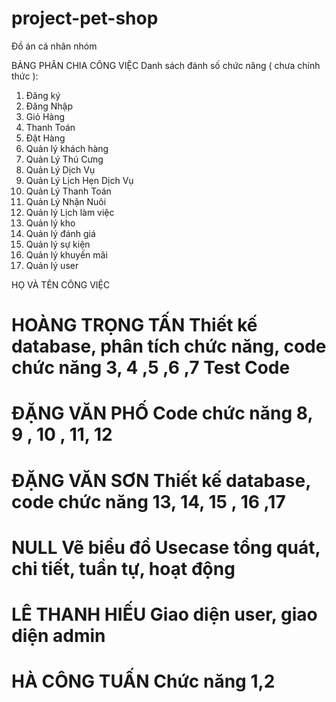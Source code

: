 # project-pet-shop
Đồ án cá nhân nhóm

BẢNG PHÂN CHIA CÔNG VIỆC
Danh sách đánh số chức năng ( chưa chính thức ):
1. Đăng ký
2. Đăng Nhập
3. Giỏ Hàng 
4. Thanh Toán
5. Đặt Hàng
6. Quản lý khách hàng
7. Quản Lý Thú Cưng
8. Quản Lý Dịch Vụ
9. Quản Lý Lịch Hẹn Dịch Vụ
10. Quản Lý Thanh Toán 
11. Quản Lý Nhận Nuôi
12. Quản lý Lịch làm việc
13. Quản lý kho
14. Quản lý đánh giá
15. Quản lý sự kiện
16. Quản lý khuyến mãi
17. Quản lý user


HỌ VÀ TÊN	CÔNG VIỆC
# HOÀNG TRỌNG TẤN	Thiết kế database, phân tích chức năng, code chức năng 3, 4 ,5 ,6 ,7 Test Code
# ĐẶNG VĂN PHỐ	Code chức năng 8, 9 , 10 , 11, 12
# ĐẶNG VĂN SƠN	Thiết kế database, code chức năng 13, 14, 15 , 16 ,17
# NULL	Vẽ biểu đồ Usecase tổng quát, chi tiết, tuần tự, hoạt động
# LÊ THANH HIẾU	Giao diện user, giao diện admin
# HÀ CÔNG TUẤN	Chức năng 1,2


